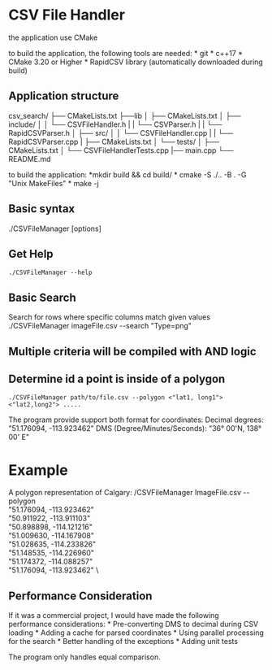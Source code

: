 
# CSV File Handler


the application use CMake

to build the application, the following tools are needed:
    * git
    * c++17
    * CMake 3.20 or Higher
    * RapidCSV library (automatically downloaded during build)


## Application structure

csv_search/
├── CMakeLists.txt
├──lib
│   ├── CMakeLists.txt
│   ├── include/
│   │   └── CSVFileHandler.h
|   |   └── CSVParser.h
|   |   └── RapidCSVParser.h
│   ├── src/
│   │    └── CSVFileHandler.cpp
|   |    └── RapidCSVParser.cpp
|   ├── CMakeLists.txt
│   └── tests/
│       ├── CMakeLists.txt
│       └── CSVFileHandlerTests.cpp
|── main.cpp
└── README.md


to build the application:
    *mkdir build && cd build/
    * cmake -S ./.. -B . -G "Unix MakeFiles"
    * make -j

## Basic syntax
./CSVFileManager <filename> [options]

## Get Help
    ./CSVFileManager --help

## Basic Search
Search for rows where specific columns match given values
    ./CSVFileManager imageFile.csv --search "Type=png"

## Multiple criteria will be compiled with AND logic

## Determine id a point is inside of a polygon
    ./CSVFileManager path/to/file.csv --polygon <"lat1, long1"> <"lat2,long2"> .....

The program provide support both format for coordinates:
    Decimal degrees: "51.176094, -113.923462"
    DMS (Degree/Minutes/Seconds): "36° 00'N, 138° 00' E"

# Example
A polygon representation of Calgary:
/CSVFileManager ImageFile.csv  --polygon \
"51.176094, -113.923462" \
"50.911922, -113.911103" \
"50.898898, -114.121216" \
"51.009630, -114.167908" \
"51.028635, -114.233826" \
"51.148535, -114.226960" \
"51.174372, -114.088257" \
"51.176094, -113.923462" \

## Performance Consideration
If it was a commercial project, I would have made the following performance considerations:
    * Pre-converting DMS to decimal during CSV loading
    * Adding a cache for parsed coordinates
    * Using parallel processing for the search
    * Better handling of the exceptions
    * Adding unit tests

The program only handles equal comparison.
